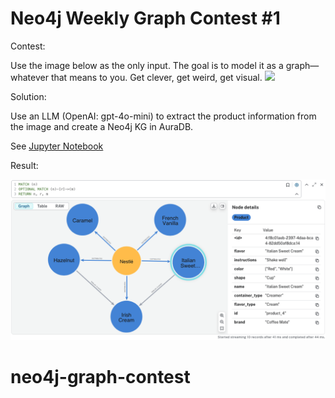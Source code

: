 # Neo4j Weekly Graph Contest #1

Contest:

Use the image below as the only input. The goal is to model it as a graph—whatever that means to you. Get clever, get weird, get visual.
![](images/contest1.jpeg)

Solution:

Use an LLM (OpenAI: gpt-4o-mini) to extract the product information from the image and create a Neo4j KG in AuraDB.

See [Jupyter Notebook](notebooks/contest1.ipynb)

Result:

![](images/contest1_graph.png)



# neo4j-graph-contest
